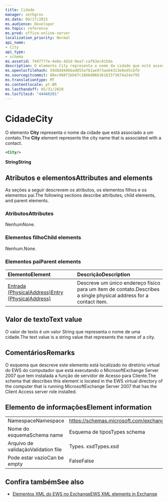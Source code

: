 ```yaml
---
title: Cidade
manager: sethgros
ms.date: 09/17/2015
ms.audience: Developer
ms.topic: reference
ms.prod: office-online-server
localization_priority: Normal
api_name:
- City
api_type:
- schema
ms.assetid: 7497777e-4e0a-4d1d-9ea7-caf63ec415da
description: O elemento City representa o nome da cidade que está associado a um contato.
ms.openlocfilehash: 59d8dd44bbad055afb1ae973ae64313e8ed5cbfb
ms.sourcegitcommit: 88ec988f2bb67c1866d06b361615f3674a24e795
ms.translationtype: MT
ms.contentlocale: pt-BR
ms.lasthandoff: 05/31/2020
ms.locfileid: "44460201"
---
```

# <a name="city"></a><span data-ttu-id="19987-103">Cidade</span><span class="sxs-lookup"><span data-stu-id="19987-103">City</span></span>

<span data-ttu-id="19987-104">O elemento **City** representa o nome da cidade que está associado a um contato.</span><span class="sxs-lookup"><span data-stu-id="19987-104">The **City** element represents the city name that is associated with a contact.</span></span> 
  
```xml
<City/>
```

 <span data-ttu-id="19987-105">**String**</span><span class="sxs-lookup"><span data-stu-id="19987-105">**String**</span></span>
## <a name="attributes-and-elements"></a><span data-ttu-id="19987-106">Atributos e elementos</span><span class="sxs-lookup"><span data-stu-id="19987-106">Attributes and elements</span></span>

<span data-ttu-id="19987-107">As seções a seguir descrevem os atributos, os elementos filhos e os elementos pai.</span><span class="sxs-lookup"><span data-stu-id="19987-107">The following sections describe attributes, child elements, and parent elements.</span></span>
  
### <a name="attributes"></a><span data-ttu-id="19987-108">Atributos</span><span class="sxs-lookup"><span data-stu-id="19987-108">Attributes</span></span>

<span data-ttu-id="19987-109">Nenhum</span><span class="sxs-lookup"><span data-stu-id="19987-109">None.</span></span>
  
### <a name="child-elements"></a><span data-ttu-id="19987-110">Elementos filho</span><span class="sxs-lookup"><span data-stu-id="19987-110">Child elements</span></span>

<span data-ttu-id="19987-111">Nenhum.</span><span class="sxs-lookup"><span data-stu-id="19987-111">None.</span></span>
  
### <a name="parent-elements"></a><span data-ttu-id="19987-112">Elementos pai</span><span class="sxs-lookup"><span data-stu-id="19987-112">Parent elements</span></span>

|<span data-ttu-id="19987-113">**Elemento**</span><span class="sxs-lookup"><span data-stu-id="19987-113">**Element**</span></span>|<span data-ttu-id="19987-114">**Descrição**</span><span class="sxs-lookup"><span data-stu-id="19987-114">**Description**</span></span>|
|:-----|:-----|
|[<span data-ttu-id="19987-115">Entrada (PhysicalAddress)</span><span class="sxs-lookup"><span data-stu-id="19987-115">Entry (PhysicalAddress)</span></span>](entry-physicaladdress.md) <br/> |<span data-ttu-id="19987-116">Descreve um único endereço físico para um item de contato.</span><span class="sxs-lookup"><span data-stu-id="19987-116">Describes a single physical address for a contact item.</span></span>  <br/> |
   
## <a name="text-value"></a><span data-ttu-id="19987-117">Valor de texto</span><span class="sxs-lookup"><span data-stu-id="19987-117">Text value</span></span>

<span data-ttu-id="19987-118">O valor de texto é um valor String que representa o nome de uma cidade.</span><span class="sxs-lookup"><span data-stu-id="19987-118">The text value is a string value that represents the name of a city.</span></span>
  
## <a name="remarks"></a><span data-ttu-id="19987-119">Comentários</span><span class="sxs-lookup"><span data-stu-id="19987-119">Remarks</span></span>

<span data-ttu-id="19987-120">O esquema que descreve este elemento está localizado no diretório virtual do EWS do computador que está executando o MicrosoftExchange Server 2007 que tem instalada a função de servidor de Acesso para Cliente.</span><span class="sxs-lookup"><span data-stu-id="19987-120">The schema that describes this element is located in the EWS virtual directory of the computer that is running MicrosoftExchange Server 2007 that has the Client Access server role installed.</span></span>
  
## <a name="element-information"></a><span data-ttu-id="19987-121">Elemento de informações</span><span class="sxs-lookup"><span data-stu-id="19987-121">Element information</span></span>

|||
|:-----|:-----|
|<span data-ttu-id="19987-122">Namespace</span><span class="sxs-lookup"><span data-stu-id="19987-122">Namespace</span></span>  <br/> |https://schemas.microsoft.com/exchange/services/2006/types  <br/> |
|<span data-ttu-id="19987-123">Nome do esquema</span><span class="sxs-lookup"><span data-stu-id="19987-123">Schema name</span></span>  <br/> |<span data-ttu-id="19987-124">Esquema de tipos</span><span class="sxs-lookup"><span data-stu-id="19987-124">Types schema</span></span>  <br/> |
|<span data-ttu-id="19987-125">Arquivo de validação</span><span class="sxs-lookup"><span data-stu-id="19987-125">Validation file</span></span>  <br/> |<span data-ttu-id="19987-126">Types. xsd</span><span class="sxs-lookup"><span data-stu-id="19987-126">Types.xsd</span></span>  <br/> |
|<span data-ttu-id="19987-127">Pode estar vazio</span><span class="sxs-lookup"><span data-stu-id="19987-127">Can be empty</span></span>  <br/> |<span data-ttu-id="19987-128">False</span><span class="sxs-lookup"><span data-stu-id="19987-128">False</span></span>  <br/> |
   
## <a name="see-also"></a><span data-ttu-id="19987-129">Confira também</span><span class="sxs-lookup"><span data-stu-id="19987-129">See also</span></span>



- [<span data-ttu-id="19987-130">Elementos XML do EWS no Exchange</span><span class="sxs-lookup"><span data-stu-id="19987-130">EWS XML elements in Exchange</span></span>](ews-xml-elements-in-exchange.md)

